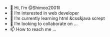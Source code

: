 - 👋 Hi, I’m @Shimoo2001ll
- 👀 I’m interested in web developer
- 🌱 I’m currently learning html &css&java scrept
- 💞️ I’m looking to collaborate on ...
- 📫 How to reach me ...

<!---
Shimoo2001ll/Shimoo2001ll is a ✨ special ✨ repository because its `README.md` (this file) appears on your GitHub profile.
You can click the Preview link to take a look at your changes.
--->
